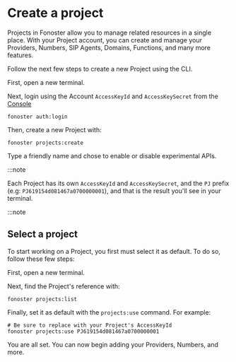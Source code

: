 # Create a project

Projects in Fonoster allow you to manage related resources in a single place. With your Project account, you can create and manage your Providers, Numbers, SIP Agents, Domains, Functions, and many more features.

Follow the next few steps to create a new Project using the CLI.

First, open a new terminal.

Next, login using the Account `AccessKeyId` and `AccessKeySecret` from the [Console](https://console.fonoster.com) 

```none
fonoster auth:login
```

Then, create a new Project with:

```none
fonoster projects:create
```

Type a friendly name and chose to enable or disable experimental APIs.

:::note

Each Project has its own `AccessKeyId` and `AccessKeySecret`, and the `PJ` prefix (e.g: `PJ619154d081467a0700000001`), and that is the result you'll see in your terminal. 

:::note

## Select a project

To start working on a Project, you first must select it as default. To do so, follow these few steps:

First, open a new terminal.

Next, find the Project's reference with:

```
fonoster projects:list
```

Finally, set it as default with the `projects:use` command. For example:

```none
# Be sure to replace with your Project's AccessKeyId
fonoster projects:use PJ619154d081467a0700000001
```

You are all set. You can now begin adding your Providers, Numbers, and more.
